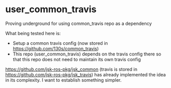# user_common_travis
Proving underground for using common_travis repo as a dependency

What being tested here is:

* Setup a common travis config (now stored in https://github.com/130s/common_travis)
* This repo (user_common_travis) depends on the travis config there so that this repo does not need to maintain its own travis config

https://github.com/jsk-ros-pkg/jsk_common (travis is stored in https://github.com/jsk-ros-pkg/jsk_travis) has already implemented the idea in its complexity. I want to establish something simpler.
